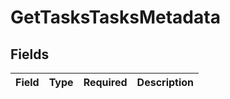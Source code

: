 # GetTasksTasksMetadata


## Fields

| Field       | Type        | Required    | Description |
| ----------- | ----------- | ----------- | ----------- |